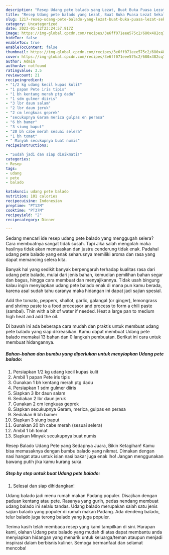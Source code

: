```yaml
---
description: "Resep Udang pete balado yang Lezat, Buat Buka Puasa Lezat Sekali"
title: "Resep Udang pete balado yang Lezat, Buat Buka Puasa Lezat Sekali"
slug: 1217-resep-udang-pete-balado-yang-lezat-buat-buka-puasa-lezat-sekali
category: Uncategorized
date: 2023-01-12T23:24:57.917Z
image: https://img-global.cpcdn.com/recipes/3e6ff071eee575c2/680x482cq70/udang-pete-balado-foto-resep-utama.jpg
hideToc: false
enableToc: true
enableTocContent: false
thumbnail: https://img-global.cpcdn.com/recipes/3e6ff071eee575c2/680x482cq70/udang-pete-balado-foto-resep-utama.jpg
cover: https://img-global.cpcdn.com/recipes/3e6ff071eee575c2/680x482cq70/udang-pete-balado-foto-resep-utama.jpg
author: Admin
authorAv: notfound
ratingvalue: 3.5
reviewcount: 21
recipeingredient:
- "1/2 kg udang kecil kupas kulit"
- "1 papan Pete iris tipis"
- "1 bh kentang merah ptg dadu"
- "1 sdm gulmer diiris"
- "3 lbr daun salam"
- "2 lbr daun jeruk"
- "2 cm lengkuas geprek"
- "secukupnya Garam merica gulpas en perasa"
- "6 bh bamer"
- "3 siung baput"
- "20 bh cabe merah sesuai selera"
- "1 bh tomat"
- " Minyak secukupnya buat numis"
recipeinstructions:

- "Sudah jadi dan siap dinikmati!"
categories:
- Resep
tags:
- udang
- pete
- balado

katakunci: udang pete balado 
nutrition: 101 calories
recipecuisine: Indonesian
preptime: "PT12M"
cooktime: "PT37M"
recipeyield: "2"
recipecategory: Dinner

---
```



Sedang mencari ide resep udang pete balado yang menggugah selera? Cara membuatnya sangat tidak susah. Tapi Jika salah mengolah maka hasilnya tidak akan memuaskan dan justru cenderung tidak enak. Padahal udang pete balado yang enak seharusnya memiliki aroma dan rasa yang dapat memancing selera kita.


Banyak hal yang sedikit banyak berpengaruh terhadap kualitas rasa dari udang pete balado, mulai dari jenis bahan, kemudian pemilihan bahan segar dan bagus, hingga cara membuat dan menyajikannya. Tidak usah bingung kalau ingin menyiapkan udang pete balado enak di mana pun kamu berada, karena asal sudah tahu caranya maka hidangan ini dapat jadi sajian spesial.

Add the tomato, peppers, shallot, garlic, galangal (or ginger), lemongrass and shrimp paste to a food processor and process to form a chili paste (sambal). Thin with a bit of water if needed. Heat a large pan to medium high heat and add the oil.


Di bawah ini ada beberapa cara mudah dan praktis untuk membuat udang pete balado yang siap dikreasikan. Kamu dapat membuat Udang pete balado memakai 13 bahan dan 0 langkah pembuatan. Berikut ini cara untuk membuat hidangannya.

<!--inarticleads1-->

##### Bahan-bahan dan bumbu yang diperlukan untuk menyiapkan Udang pete balado:

1. Persiapkan 1/2 kg udang kecil kupas kulit
1. Ambil 1 papan Pete iris tipis
1. Gunakan 1 bh kentang merah ptg dadu
1. Persiapkan 1 sdm gulmer diiris
1. Siapkan 3 lbr daun salam
1. Sediakan 2 lbr daun jeruk
1. Gunakan 2 cm lengkuas geprek
1. Siapkan secukupnya Garam, merica, gulpas en perasa
1. Sediakan 6 bh bamer
1. Siapkan 3 siung baput
1. Gunakan 20 bh cabe merah (sesuai selera)
1. Ambil 1 bh tomat
1. Siapkan  Minyak secukupnya buat numis


Resep Balado Udang Pete yang Sedapnya Juara, Bikin Ketagihan! Kamu bisa memasaknya dengan bumbu balado yang nikmat. Dimakan dengan nasi hangat atau untuk isian nasi bakar juga enak lho! Jangan menggunakan bawang putih jika kamu kurang suka. 

<!--inarticleads2-->

##### Step by step untuk buat Udang pete balado:


1. Selesai dan siap dihidangkan!

Udang balado jadi menu rumah makan Padang populer. Disajikan dengan paduan kentang atau pete. Rasanya yang gurih, pedas nendang membuat udang balado ini selalu tandas. Udang balado merupakan salah satu jenis sajian balado yang populer di rumah makan Padang. Ada dendeng balado, telur balado juga terong balado yang juga populer. 

Terima kasih telah membaca resep yang kami tampilkan di sini. Harapan kami, olahan Udang pete balado yang mudah di atas dapat membantu anda menyiapkan hidangan yang menarik untuk keluarga/teman ataupun menjadi inspirasi dalam berbisnis kuliner. Semoga bermanfaat dan selamat mencoba!
